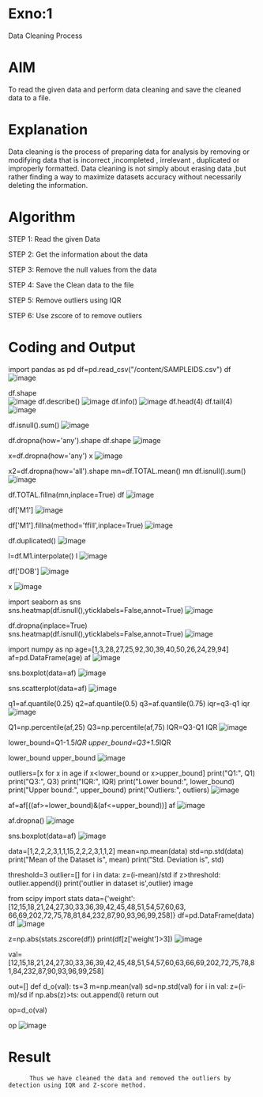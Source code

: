 # Exno:1
Data Cleaning Process

# AIM
To read the given data and perform data cleaning and save the cleaned data to a file.

# Explanation
Data cleaning is the process of preparing data for analysis by removing or modifying data that is incorrect ,incompleted , irrelevant , duplicated or improperly formatted. Data cleaning is not simply about erasing data ,but rather finding a way to maximize datasets accuracy without necessarily deleting the information.

# Algorithm
STEP 1: Read the given Data

STEP 2: Get the information about the data

STEP 3: Remove the null values from the data

STEP 4: Save the Clean data to the file

STEP 5: Remove outliers using IQR

STEP 6: Use zscore of to remove outliers

# Coding and Output

import pandas as pd
            df=pd.read_csv("/content/SAMPLEIDS.csv")
            df
            ![image](https://github.com/user-attachments/assets/be847b6e-be19-4fc0-9458-960851fc8620)
            
df.shape         
 ![image](https://github.com/user-attachments/assets/342fad44-0e45-4322-83c3-b1ed57e9657b)
 df.describe()
 ![image](https://github.com/user-attachments/assets/48003e00-50bf-4903-b285-6a1671d87748)
    df.info()
 ![image](https://github.com/user-attachments/assets/c4ae6f4b-6b1d-4336-8f96-5a28080c4e24)
df.head(4)
            df.tail(4)
            ![image](https://github.com/user-attachments/assets/497db152-eeb9-4daf-85fd-846c4a2f52b5)
            
            
 df.isnull().sum()
            ![image](https://github.com/user-attachments/assets/395484a8-8aaf-4875-95db-f1d93ae87b7d)
            
            
 df.dropna(how='any').shape
            df.shape
            ![image](https://github.com/user-attachments/assets/84d5d03f-6a30-4055-a3ad-be470595602a)
            
            
 x=df.dropna(how='any')
            x
            ![image](https://github.com/user-attachments/assets/bc4b1bd3-573c-489f-8f3b-f942b0358ac0)
            
            
 x2=df.dropna(how='all').shape
            mn=df.TOTAL.mean()
            mn
            df.isnull().sum()
            ![image](https://github.com/user-attachments/assets/a23bf1ca-64bc-4ecd-b7f1-f3d08e1fb7e5)
            
            
  df.TOTAL.fillna(mn,inplace=True)
            df
            ![image](https://github.com/user-attachments/assets/b16e127d-cdbc-490b-8bc2-379a391e6aba)
            
            
df['M1']
            ![image](https://github.com/user-attachments/assets/49324a1f-48c1-4a15-865f-2b19ce96be41)
            
            
 df['M1'].fillna(method='ffill',inplace=True)
            ![image](https://github.com/user-attachments/assets/53d0b80c-1828-42d9-93ee-f91be82b1b72)
            
            
 df.duplicated()
            ![image](https://github.com/user-attachments/assets/d79a665c-f168-4a0b-958b-3225a6ad0900)
            
            
 l=df.M1.interpolate()
            l
            ![image](https://github.com/user-attachments/assets/f5ed36d3-e3a5-4c16-aa27-4355a293b402)
            
            
  df['DOB']
            ![image](https://github.com/user-attachments/assets/7aa00ac2-fd35-4c8a-a037-95ace32e5941)
            
            
 x
            ![image](https://github.com/user-attachments/assets/4f71f276-ed21-4097-92d6-13a85f32fe76)
            
import seaborn as sns
            sns.heatmap(df.isnull(),yticklabels=False,annot=True)
            ![image](https://github.com/user-attachments/assets/31326d4f-3aa8-4cfc-a1fc-050fe687e7f4)
            
            
 df.dropna(inplace=True)
            sns.heatmap(df.isnull(),yticklabels=False,annot=True)
            ![image](https://github.com/user-attachments/assets/b8fac803-bfae-4657-832c-36c63b2f7ec9)
            
            
import numpy as np
            age=[1,3,28,27,25,92,30,39,40,50,26,24,29,94]
            af=pd.DataFrame(age)
            af
            ![image](https://github.com/user-attachments/assets/62882e03-72b6-4b44-b837-b76c26754b90)
            
            
 sns.boxplot(data=af)
            ![image](https://github.com/user-attachments/assets/afd3116c-8e97-4c83-930f-a7b9651a8fa3)
            
            
 sns.scatterplot(data=af)
            ![image](https://github.com/user-attachments/assets/8514b3a3-4d42-4715-9c27-a0402140b1cf)
            
            
 q1=af.quantile(0.25)
            q2=af.quantile(0.5)
            q3=af.quantile(0.75)
            iqr=q3-q1
            iqr
            ![image](https://github.com/user-attachments/assets/03a9cb62-a632-436d-82ed-eb19dcfba7a8)
            
            
Q1=np.percentile(af,25)
            Q3=np.percentile(af,75)
            IQR=Q3-Q1
            IQR
            ![image](https://github.com/user-attachments/assets/7186986f-3859-41af-b49f-d67446809e5e)
            
            
  lower_bound=Q1-1.5*IQR
            upper_bound=Q3+1.5*IQR
            
            
 lower_bound
            upper_bound
            ![image](https://github.com/user-attachments/assets/c7355647-ff86-4203-859e-fd4168c0f1fe)
            
            
 outliers=[x for x in age if x<lower_bound or x>upper_bound]
            print("Q1:", Q1)
            print("Q3:", Q3)
            print("IQR:", IQR)
            print("Lower bound:", lower_bound)
            print("Upper bound:", upper_bound)
            print("Outliers:", outliers)
            ![image](https://github.com/user-attachments/assets/98fe00c9-0fca-44cf-998b-2737e82481b2)
            
            
 af=af[((af>=lower_bound)&(af<=upper_bound))]
            af
            ![image](https://github.com/user-attachments/assets/e4666ad5-333f-4ec4-9ded-51441b56ec33)
            
            
af.dropna()
            ![image](https://github.com/user-attachments/assets/1721220d-02c6-4f82-8f95-9ae6755316b3)
            
            
 sns.boxplot(data=af)
            ![image](https://github.com/user-attachments/assets/8b964a58-c90d-4cc8-b605-0653c7712015)
            
            
  data=[1,2,2,2,3,1,1,15,2,2,2,3,1,1,2]
            mean=np.mean(data)
            std=np.std(data)
            print("Mean of the Dataset is", mean)
            print("Std. Deviation is", std)
            
            
 threshold=3
            outlier=[]
            for i in data:
              z=(i-mean)/std
              if z>threshold:
                outlier.append(i)
            print('outlier in dataset is',outlier)
            image
            
 from scipy import stats
            data={'weight':[12,15,18,21,24,27,30,33,36,39,42,45,48,51,54,57,60,63,
                            66,69,202,72,75,78,81,84,232,87,90,93,96,99,258]}
            df=pd.DataFrame(data)
            df
            ![image](https://github.com/user-attachments/assets/eb3a3c20-f9cb-4131-844a-00e4342242c5)
            
            
 z=np.abs(stats.zscore(df))
            print(df[z['weight']>3])
            ![image](https://github.com/user-attachments/assets/37ff6fbe-1e67-454b-8d35-8a4fcd8c5be1)
            
            
 val=[12,15,18,21,24,27,30,33,36,39,42,45,48,51,54,57,60,63,66,69,202,72,75,78,81,84,232,87,90,93,96,99,258]
            
  out=[]
            def d_o(val):
              ts=3
              m=np.mean(val)
              sd=np.std(val)
              for i in val:
                z=(i-m)/sd
                if np.abs(z)>ts:
                  out.append(i)
              return out
            
op=d_o(val)
            
 op
            ![image](https://github.com/user-attachments/assets/8059e283-c262-4508-a798-b662041b13dd) 


            
            
            
# Result
          Thus we have cleaned the data and removed the outliers by detection using IQR and Z-score method.
